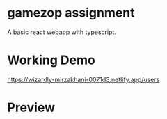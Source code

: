 # gamezop assignment

A basic react webapp with typescript.

# Working Demo

https://wizardly-mirzakhani-0071d3.netlify.app/users

# Preview
